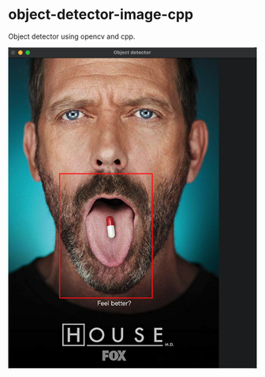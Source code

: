 # object-detector-image-cpp

Object detector using opencv and cpp.

<img src="https://raw.githubusercontent.com/emirdeliz/object-detector-image-cpp/master/docs/demo.png" width="700" height="auto" alt="Object Detector - example"/>
